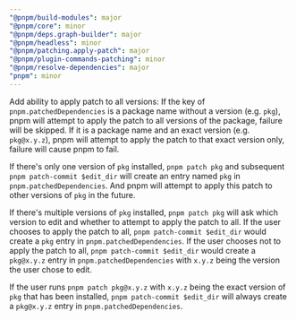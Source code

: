 ```yaml
---
"@pnpm/build-modules": major
"@pnpm/core": minor
"@pnpm/deps.graph-builder": major
"@pnpm/headless": minor
"@pnpm/patching.apply-patch": major
"@pnpm/plugin-commands-patching": minor
"@pnpm/resolve-dependencies": major
"pnpm": minor
---
```


Add ability to apply patch to all versions:
If the key of `pnpm.patchedDependencies` is a package name without a version (e.g. `pkg`), pnpm will attempt to apply the patch to all versions of
the package, failure will be skipped.
If it is a package name and an exact version (e.g. `pkg@x.y.z`), pnpm will attempt to apply the patch to that exact version only, failure will
cause pnpm to fail.

If there's only one version of `pkg` installed, `pnpm patch pkg` and subsequent `pnpm patch-commit $edit_dir` will create an entry named `pkg` in
`pnpm.patchedDependencies`. And pnpm will attempt to apply this patch to other versions of `pkg` in the future.

If there's multiple versions of `pkg` installed, `pnpm patch pkg` will ask which version to edit and whether to attempt to apply the patch to all.
If the user chooses to apply the patch to all, `pnpm patch-commit $edit_dir` would create a `pkg` entry in `pnpm.patchedDependencies`.
If the user chooses not to apply the patch to all, `pnpm patch-commit $edit_dir` would create a `pkg@x.y.z` entry in `pnpm.patchedDependencies` with
`x.y.z` being the version the user chose to edit.

If the user runs `pnpm patch pkg@x.y.z` with `x.y.z` being the exact version of `pkg` that has been installed, `pnpm patch-commit $edit_dir` will always
create a `pkg@x.y.z` entry in `pnpm.patchedDependencies`.
